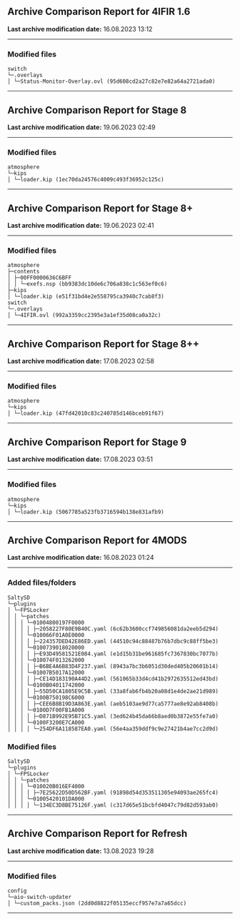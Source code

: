 <h2>Archive Comparison Report for <b>4IFIR 1.6</b></h2><b>Last archive modification date:</b> 16.08.2023 13:12<hr>

<h3>Modified files</h3>
<code>switch
└─.overlays
│ └─Status-Monitor-Overlay.ovl (95d608cd2a27c82e7e82a64a2721ada0)
</code>
<hr>

<h2>Archive Comparison Report for <b>Stage 8</b></h2><b>Last archive modification date:</b> 19.06.2023 02:49<hr>

<h3>Modified files</h3>
<code>atmosphere
└─kips
│ └─loader.kip (1ec70da24576c4009c493f36952c125c)
</code>
<hr>

<h2>Archive Comparison Report for <b>Stage 8+</b></h2><b>Last archive modification date:</b> 19.06.2023 02:41<hr>

<h3>Modified files</h3>
<code>atmosphere
├─contents
│ ├─00FF0000636C6BFF
│ │ └─exefs.nsp (bb9383dc10de6c706a838c1c563ef0c6)
├─kips
│ └─loader.kip (e51f31bd4e2e558795ca3940c7cab8f3)
switch
└─.overlays
│ └─4IFIR.ovl (992a3359cc2395e3a1ef35d08ca0a32c)
</code>
<hr>

<h2>Archive Comparison Report for <b>Stage 8++</b></h2><b>Last archive modification date:</b> 17.08.2023 02:58<hr>

<h3>Modified files</h3>
<code>atmosphere
└─kips
│ └─loader.kip (47fd42010c83c240785d146bceb91f67)
</code>
<hr>

<h2>Archive Comparison Report for <b>Stage 9</b></h2><b>Last archive modification date:</b> 17.08.2023 03:51<hr>

<h3>Modified files</h3>
<code>atmosphere
└─kips
│ └─loader.kip (5067785a523fb3716594b138e831afb9)
</code>
<hr>

<h2>Archive Comparison Report for <b>4MODS</b></h2><b>Last archive modification date:</b> 16.08.2023 01:24<hr>

<h3>Added files/folders</h3>
<code>SaltySD
└─plugins
│ └─FPSLocker
│ │ └─patches
│ │ │ └─01004800197F0000
│ │ │ │ ├─2058227F80E9B40C.yaml (6c62b3600ccf749856081da2eeb5d294)
│ │ │ └─010066F01A0E0000
│ │ │ │ ├─224357DED42E86ED.yaml (44510c94c88487b76b7dbc9c88ff5be3)
│ │ │ └─0100739018020000
│ │ │ │ ├─E93D49581521E084.yaml (e1d15b31be961685fc7367830bc7077b)
│ │ │ └─010074F013262000
│ │ │ │ ├─B6BE4A6B83D4F237.yaml (8943a7bc3b6051d30ded405b20601b14)
│ │ │ └─01007B5017A12000
│ │ │ │ ├─CE14D183190A44D2.yaml (561065b33d4cd41b2972635512ed43bd)
│ │ │ └─0100B04011742000
│ │ │ │ ├─55D50CA1805E9C5B.yaml (33a8fab6fb4b20a08d1e4de2ae21d989)
│ │ │ └─0100B750198C6000
│ │ │ │ ├─CEE6B8B19D3A863E.yaml (aeb5103ae9d77ca5777ae8e92ab8408b)
│ │ │ └─0100D7F00FB1A000
│ │ │ │ ├─D871B992E95B71C5.yaml (3ed624b45da66b8aed0b3872e55fe7a0)
│ │ │ └─0100F3200E7CA000
│ │ │ │ └─254DF6A118587EA0.yaml (56e4aa359ddf9c9e27421b4ae7cc2d9d)
</code>
<h3>Modified files</h3>
<code>SaltySD
└─plugins
│ └─FPSLocker
│ │ └─patches
│ │ │ └─010020B016EF4000
│ │ │ │ ├─7E25622D50D562BF.yaml (91898d54d353511305e94093ae265fc4)
│ │ │ └─01005420101DA000
│ │ │ │ └─134EC3D8BE75126F.yaml (c317d65e51bcbfd4047c79d82d593ab0)
</code>
<hr>

<h2>Archive Comparison Report for <b>Refresh</b></h2><b>Last archive modification date:</b> 13.08.2023 19:28<hr>

<h3>Modified files</h3>
<code>config
└─aio-switch-updater
│ └─custom_packs.json (2dd0d8822f05135eccf957e7a7a65dcc)
</code>
<hr>

